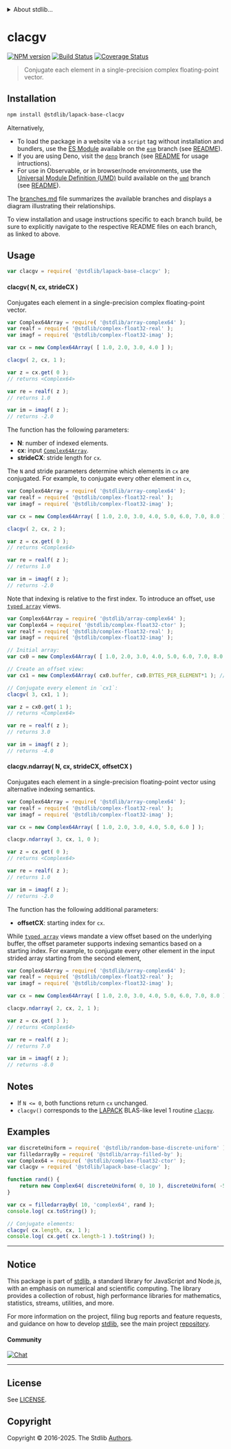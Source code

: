 <!--

@license Apache-2.0

Copyright (c) 2025 The Stdlib Authors.

Licensed under the Apache License, Version 2.0 (the "License");
you may not use this file except in compliance with the License.
You may obtain a copy of the License at

   http://www.apache.org/licenses/LICENSE-2.0

Unless required by applicable law or agreed to in writing, software
distributed under the License is distributed on an "AS IS" BASIS,
WITHOUT WARRANTIES OR CONDITIONS OF ANY KIND, either express or implied.
See the License for the specific language governing permissions and
limitations under the License.

-->


<details>
  <summary>
    About stdlib...
  </summary>
  <p>We believe in a future in which the web is a preferred environment for numerical computation. To help realize this future, we've built stdlib. stdlib is a standard library, with an emphasis on numerical and scientific computation, written in JavaScript (and C) for execution in browsers and in Node.js.</p>
  <p>The library is fully decomposable, being architected in such a way that you can swap out and mix and match APIs and functionality to cater to your exact preferences and use cases.</p>
  <p>When you use stdlib, you can be absolutely certain that you are using the most thorough, rigorous, well-written, studied, documented, tested, measured, and high-quality code out there.</p>
  <p>To join us in bringing numerical computing to the web, get started by checking us out on <a href="https://github.com/stdlib-js/stdlib">GitHub</a>, and please consider <a href="https://opencollective.com/stdlib">financially supporting stdlib</a>. We greatly appreciate your continued support!</p>
</details>

# clacgv

[![NPM version][npm-image]][npm-url] [![Build Status][test-image]][test-url] [![Coverage Status][coverage-image]][coverage-url] <!-- [![dependencies][dependencies-image]][dependencies-url] -->

> Conjugate each element in a single-precision complex floating-point vector.

<section class="installation">

## Installation

```bash
npm install @stdlib/lapack-base-clacgv
```

Alternatively,

-   To load the package in a website via a `script` tag without installation and bundlers, use the [ES Module][es-module] available on the [`esm`][esm-url] branch (see [README][esm-readme]).
-   If you are using Deno, visit the [`deno`][deno-url] branch (see [README][deno-readme] for usage intructions).
-   For use in Observable, or in browser/node environments, use the [Universal Module Definition (UMD)][umd] build available on the [`umd`][umd-url] branch (see [README][umd-readme]).

The [branches.md][branches-url] file summarizes the available branches and displays a diagram illustrating their relationships.

To view installation and usage instructions specific to each branch build, be sure to explicitly navigate to the respective README files on each branch, as linked to above.

</section>

<section class="usage">

## Usage

```javascript
var clacgv = require( '@stdlib/lapack-base-clacgv' );
```

#### clacgv( N, cx, strideCX )

Conjugates each element in a single-precision complex floating-point vector.

```javascript
var Complex64Array = require( '@stdlib/array-complex64' );
var realf = require( '@stdlib/complex-float32-real' );
var imagf = require( '@stdlib/complex-float32-imag' );

var cx = new Complex64Array( [ 1.0, 2.0, 3.0, 4.0 ] );

clacgv( 2, cx, 1 );

var z = cx.get( 0 );
// returns <Complex64>

var re = realf( z );
// returns 1.0

var im = imagf( z );
// returns -2.0
```

The function has the following parameters:

-   **N**: number of indexed elements.
-   **cx**: input [`Complex64Array`][@stdlib/array/complex64].
-   **strideCX**: stride length for `cx`.

The `N` and stride parameters determine which elements in `cx` are conjugated. For example, to conjugate every other element in `cx`,

```javascript
var Complex64Array = require( '@stdlib/array-complex64' );
var realf = require( '@stdlib/complex-float32-real' );
var imagf = require( '@stdlib/complex-float32-imag' );

var cx = new Complex64Array( [ 1.0, 2.0, 3.0, 4.0, 5.0, 6.0, 7.0, 8.0 ] );

clacgv( 2, cx, 2 );

var z = cx.get( 0 );
// returns <Complex64>

var re = realf( z );
// returns 1.0

var im = imagf( z );
// returns -2.0
```

Note that indexing is relative to the first index. To introduce an offset, use [`typed array`][mdn-typed-array] views.

<!-- eslint-disable stdlib/capitalized-comments -->

```javascript
var Complex64Array = require( '@stdlib/array-complex64' );
var Complex64 = require( '@stdlib/complex-float32-ctor' );
var realf = require( '@stdlib/complex-float32-real' );
var imagf = require( '@stdlib/complex-float32-imag' );

// Initial array:
var cx0 = new Complex64Array( [ 1.0, 2.0, 3.0, 4.0, 5.0, 6.0, 7.0, 8.0 ] );

// Create an offset view:
var cx1 = new Complex64Array( cx0.buffer, cx0.BYTES_PER_ELEMENT*1 ); // start at 2nd element

// Conjugate every element in `cx1`:
clacgv( 3, cx1, 1 );

var z = cx0.get( 1 );
// returns <Complex64>

var re = realf( z );
// returns 3.0

var im = imagf( z );
// returns -4.0
```

#### clacgv.ndarray( N, cx, strideCX, offsetCX )

Conjugates each element in a single-precision floating-point vector using alternative indexing semantics.

```javascript
var Complex64Array = require( '@stdlib/array-complex64' );
var realf = require( '@stdlib/complex-float32-real' );
var imagf = require( '@stdlib/complex-float32-imag' );

var cx = new Complex64Array( [ 1.0, 2.0, 3.0, 4.0, 5.0, 6.0 ] );

clacgv.ndarray( 3, cx, 1, 0 );

var z = cx.get( 0 );
// returns <Complex64>

var re = realf( z );
// returns 1.0

var im = imagf( z );
// returns -2.0
```

The function has the following additional parameters:

-   **offsetCX**: starting index for `cx`.

While [`typed array`][mdn-typed-array] views mandate a view offset based on the underlying buffer, the offset parameter supports indexing semantics based on a starting index. For example, to conjugate every other element in the input strided array starting from the second element,

```javascript
var Complex64Array = require( '@stdlib/array-complex64' );
var realf = require( '@stdlib/complex-float32-real' );
var imagf = require( '@stdlib/complex-float32-imag' );

var cx = new Complex64Array( [ 1.0, 2.0, 3.0, 4.0, 5.0, 6.0, 7.0, 8.0 ] );

clacgv.ndarray( 2, cx, 2, 1 );

var z = cx.get( 3 );
// returns <Complex64>

var re = realf( z );
// returns 7.0

var im = imagf( z );
// returns -8.0
```

</section>

<!-- /.usage -->

<section class="notes">

## Notes

-   If `N <= 0`, both functions return `cx` unchanged.
-   `clacgv()` corresponds to the [LAPACK][lapack] BLAS-like level 1 routine [`clacgv`][clacgv].

</section>

<!-- /.notes -->

<section class="examples">

## Examples

<!-- eslint no-undef: "error" -->

```javascript
var discreteUniform = require( '@stdlib/random-base-discrete-uniform' );
var filledarrayBy = require( '@stdlib/array-filled-by' );
var Complex64 = require( '@stdlib/complex-float32-ctor' );
var clacgv = require( '@stdlib/lapack-base-clacgv' );

function rand() {
    return new Complex64( discreteUniform( 0, 10 ), discreteUniform( -5, 5 ) );
}

var cx = filledarrayBy( 10, 'complex64', rand );
console.log( cx.toString() );

// Conjugate elements:
clacgv( cx.length, cx, 1 );
console.log( cx.get( cx.length-1 ).toString() );
```

</section>

<!-- /.examples -->

<!-- Section for related `stdlib` packages. Do not manually edit this section, as it is automatically populated. -->

<section class="related">

</section>

<!-- /.related -->

<!-- Section for all links. Make sure to keep an empty line after the `section` element and another before the `/section` close. -->


<section class="main-repo" >

* * *

## Notice

This package is part of [stdlib][stdlib], a standard library for JavaScript and Node.js, with an emphasis on numerical and scientific computing. The library provides a collection of robust, high performance libraries for mathematics, statistics, streams, utilities, and more.

For more information on the project, filing bug reports and feature requests, and guidance on how to develop [stdlib][stdlib], see the main project [repository][stdlib].

#### Community

[![Chat][chat-image]][chat-url]

---

## License

See [LICENSE][stdlib-license].


## Copyright

Copyright &copy; 2016-2025. The Stdlib [Authors][stdlib-authors].

</section>

<!-- /.stdlib -->

<!-- Section for all links. Make sure to keep an empty line after the `section` element and another before the `/section` close. -->

<section class="links">

[npm-image]: http://img.shields.io/npm/v/@stdlib/lapack-base-clacgv.svg
[npm-url]: https://npmjs.org/package/@stdlib/lapack-base-clacgv

[test-image]: https://github.com/stdlib-js/lapack-base-clacgv/actions/workflows/test.yml/badge.svg?branch=main
[test-url]: https://github.com/stdlib-js/lapack-base-clacgv/actions/workflows/test.yml?query=branch:main

[coverage-image]: https://img.shields.io/codecov/c/github/stdlib-js/lapack-base-clacgv/main.svg
[coverage-url]: https://codecov.io/github/stdlib-js/lapack-base-clacgv?branch=main

<!--

[dependencies-image]: https://img.shields.io/david/stdlib-js/lapack-base-clacgv.svg
[dependencies-url]: https://david-dm.org/stdlib-js/lapack-base-clacgv/main

-->

[chat-image]: https://img.shields.io/gitter/room/stdlib-js/stdlib.svg
[chat-url]: https://app.gitter.im/#/room/#stdlib-js_stdlib:gitter.im

[stdlib]: https://github.com/stdlib-js/stdlib

[stdlib-authors]: https://github.com/stdlib-js/stdlib/graphs/contributors

[umd]: https://github.com/umdjs/umd
[es-module]: https://developer.mozilla.org/en-US/docs/Web/JavaScript/Guide/Modules

[deno-url]: https://github.com/stdlib-js/lapack-base-clacgv/tree/deno
[deno-readme]: https://github.com/stdlib-js/lapack-base-clacgv/blob/deno/README.md
[umd-url]: https://github.com/stdlib-js/lapack-base-clacgv/tree/umd
[umd-readme]: https://github.com/stdlib-js/lapack-base-clacgv/blob/umd/README.md
[esm-url]: https://github.com/stdlib-js/lapack-base-clacgv/tree/esm
[esm-readme]: https://github.com/stdlib-js/lapack-base-clacgv/blob/esm/README.md
[branches-url]: https://github.com/stdlib-js/lapack-base-clacgv/blob/main/branches.md

[stdlib-license]: https://raw.githubusercontent.com/stdlib-js/lapack-base-clacgv/main/LICENSE

[lapack]: https://www.netlib.org/lapack

[clacgv]: https://www.netlib.org/lapack/explore-html/d9/d50/group__lacgv_ga689d8db6749fa9b193ff8520bfd6b2e9.html#ga689d8db6749fa9b193ff8520bfd6b2e9

[mdn-typed-array]: https://developer.mozilla.org/en-US/docs/Web/JavaScript/Reference/Global_Objects/TypedArray

[@stdlib/array/complex64]: https://github.com/stdlib-js/array-complex64

</section>

<!-- /.links -->
